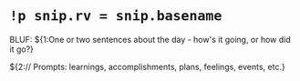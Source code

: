 # `!p snip.rv = snip.basename`

BLUF: ${1:One or two sentences about the day - how's it going, or how did it go?}

${2:// Prompts: learnings, accomplishments, plans, feelings, events, etc.}
